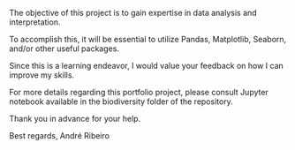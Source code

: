 The objective of this project is to gain expertise in data analysis and interpretation. 

To accomplish this, it will be essential to utilize Pandas, Matplotlib, Seaborn, and/or other useful packages. 

Since this is a learning endeavor, I would value your feedback on how I can improve my skills. 

For more details regarding this portfolio project, please consult Jupyter notebook available in the biodiversity folder of the repository. 

Thank you in advance for your help. 

Best regards, André Ribeiro